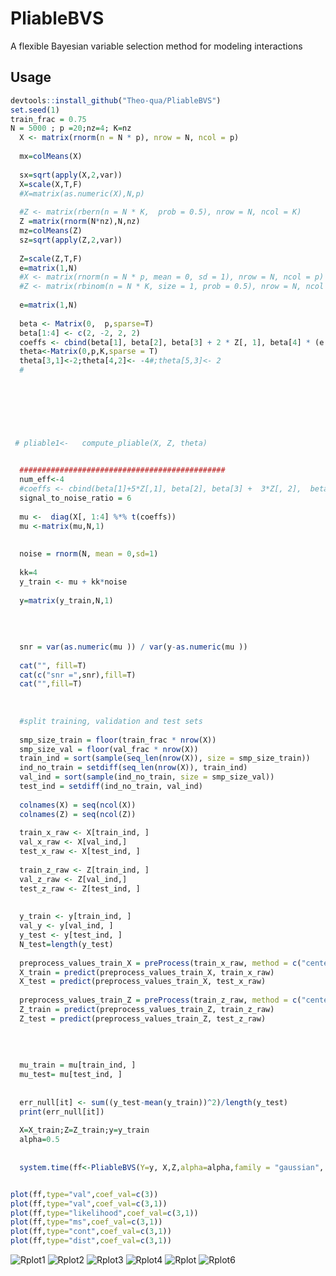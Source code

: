 # PliableBVS
A flexible Bayesian variable selection method for modeling interactions


## Usage
```r
devtools::install_github("Theo-qua/PliableBVS")
set.seed(1)
train_frac = 0.75
N = 5000 ; p =20;nz=4; K=nz
  X <- matrix(rnorm(n = N * p), nrow = N, ncol = p)
  
  mx=colMeans(X)
  
  sx=sqrt(apply(X,2,var))
  X=scale(X,T,F)
  #X=matrix(as.numeric(X),N,p)
  
  #Z <- matrix(rbern(n = N * K,  prob = 0.5), nrow = N, ncol = K)
  Z =matrix(rnorm(N*nz),N,nz)
  mz=colMeans(Z)
  sz=sqrt(apply(Z,2,var))
  
  Z=scale(Z,T,F)
  e=matrix(1,N)
  #X <- matrix(rnorm(n = N * p, mean = 0, sd = 1), nrow = N, ncol = p)
  #Z <- matrix(rbinom(n = N * K, size = 1, prob = 0.5), nrow = N, ncol = K)
  
  e=matrix(1,N)
  
  beta <- Matrix(0,  p,sparse=T)
  beta[1:4] <- c(2, -2, 2, 2)
  coeffs <- cbind(beta[1], beta[2], beta[3] + 2 * Z[, 1], beta[4] * (e - 2 * Z[, 2]))
  theta<-Matrix(0,p,K,sparse = T)
  theta[3,1]<-2;theta[4,2]<- -4#;theta[5,3]<- 2
  #

 
  

  
  
  
 # pliable1<-	compute_pliable(X, Z, theta)


  ##############################################
  num_eff<-4
  #coeffs <- cbind(beta[1]+5*Z[,1], beta[2], beta[3] +  3*Z[, 2],  beta[4] *(e -  2*Z[, 3]),beta[5]*(e-2*Z[,4]))
  signal_to_noise_ratio = 6
 
  mu <-  diag(X[, 1:4] %*% t(coeffs))
  mu <-matrix(mu,N,1)
  
  
  noise = rnorm(N, mean = 0,sd=1)
  
  kk=4
  y_train <- mu + kk*noise
  
  y=matrix(y_train,N,1)
  
  
  
  
  snr = var(as.numeric(mu )) / var(y-as.numeric(mu ))
  
  cat("", fill=T)
  cat(c("snr =",snr),fill=T)
  cat("",fill=T)
  
 
  
  #split training, validation and test sets
 
  smp_size_train = floor(train_frac * nrow(X)) 
  smp_size_val = floor(val_frac * nrow(X))
  train_ind = sort(sample(seq_len(nrow(X)), size = smp_size_train))
  ind_no_train = setdiff(seq_len(nrow(X)), train_ind)
  val_ind = sort(sample(ind_no_train, size = smp_size_val))
  test_ind = setdiff(ind_no_train, val_ind)
  
  colnames(X) = seq(ncol(X))
  colnames(Z) = seq(ncol(Z))
 
  train_x_raw <- X[train_ind, ]
  val_x_raw <- X[val_ind,]
  test_x_raw <- X[test_ind, ]
  
  train_z_raw <- Z[train_ind, ]
  val_z_raw <- Z[val_ind,]
  test_z_raw <- Z[test_ind, ]
  
  
  y_train <- y[train_ind, ]
  val_y <- y[val_ind, ]
  y_test <- y[test_ind, ]
  N_test=length(y_test)
  
  preprocess_values_train_X = preProcess(train_x_raw, method = c("center", "scale"))
  X_train = predict(preprocess_values_train_X, train_x_raw)
  X_test = predict(preprocess_values_train_X, test_x_raw)
  
  preprocess_values_train_Z = preProcess(train_z_raw, method = c("center", "scale"))
  Z_train = predict(preprocess_values_train_Z, train_z_raw)
  Z_test = predict(preprocess_values_train_Z, test_z_raw)
  
 
  
  
  mu_train = mu[train_ind, ]
  mu_test= mu[test_ind, ]
  
  
  err_null[it] <- sum((y_test-mean(y_train))^2)/length(y_test)
  print(err_null[it])
  
  X=X_train;Z=Z_train;y=y_train
  alpha=0.5
  
  
  system.time(ff<-PliableBVS(Y=y, X,Z,alpha=alpha,family = "gaussian", niter = 5000, burnin = 2000, a_rho = 2, b_rho=3,a_zeta = 2, b_zeta=3,num_update = 50, niter.update =200,burnin.update=100, verbose1 = T,verbose2 = T, lam1=1e-1,lam2=1e-1, rho_prior=TRUE, rho=0.5,zeta=0.5,c2=10^2,v2=10^2, update_tau=TRUE,option.weight.group=FALSE,option.update="global",lambda2_update=NULL) )


plot(ff,type="val",coef_val=c(3))
plot(ff,type="val",coef_val=c(3,1))
plot(ff,type="likelihood",coef_val=c(3,1))
plot(ff,type="ms",coef_val=c(3,1))
plot(ff,type="cont",coef_val=c(3,1))
plot(ff,type="dist",coef_val=c(3,1))
```
![Rplot1](https://github.com/user-attachments/assets/7c6bfce3-d06b-489e-8850-2a16683aeeba)
![Rplot2](https://github.com/user-attachments/assets/52edb2db-abdd-46bc-bc0b-bef761c2b67d)
![Rplot3](https://github.com/user-attachments/assets/18fd2987-f2be-4ff1-ae8b-724c367dcb52)
![Rplot4](https://github.com/user-attachments/assets/b9fe2fd2-6053-45ae-929c-bf9ac3701a45)
![Rplot](https://github.com/user-attachments/assets/8b1a4317-f183-4cb4-98fb-56809d5fe413)
![Rplot6](https://github.com/user-attachments/assets/ef89c878-e66b-4ff4-ac26-9952f9a7b371)


